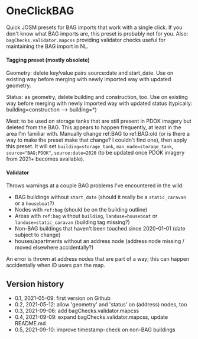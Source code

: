# OneClickBAG
Quick JOSM presets for BAG imports that work with a single click.  If you don't know what BAG imports are, this preset is probably not for you.  Also: `bagChecks.validator.mapcss` providing validator checks useful for maintaining the BAG import in NL.

#### Tagging preset (mostly obsolete)
Geometry: delete key/value pairs source:date and start_date. Use on existing way before merging with newly imported way with updated geometry.

Status: as geometry, delete building and construction, too.  Use on existing way before merging with newly imported way with updated status (typically: building=construction --> building=*)

Mest: to be used on storage tanks that are still present in PDOK imagery but deleted from the BAG.  This appears to happen frequently, at least in the area I'm familiar with.  Manually change ref:BAG to ref:BAG:old (or is there a way to make the preset make that change?  I couldn't find one), then apply this preset.  It will set `building=storage_tank`, `man_made=storage_tank`, `source="BAG;PDOK"`, `source:date=2020` (to be updated once PDOK imagery from 2021+ becomes available).

#### Validator
Throws warnings at a couple BAG problems I've encountered in the wild:
* BAG buildings without `start_date` (should it really be a `static_caravan` or a `houseboat`?)
* Nodes with `ref:bag` (should be on the building outline)
* Areas with `ref:bag` without `building`, `landuse=houseboat` or `landuse=static_caravan` (building tag missing?)
* Non-BAG buildings that haven't been touched since 2020-01-01 (date subject to change)
* houses/apartments without an address node (address node missing / moved elsewhere accidentally?)

An error is thrown at address nodes that are part of a way; this can happen accidentally when iD users pan the map.

## Version history
* 0.1, 2021-05-09: first version on Github
* 0.2, 2021-05-12: allow 'geometry' and 'status' on (address) nodes, too
* 0.3, 2021-09-06: add bagChecks.validator.mapcss
* 0.4, 2021-09-09: expand bagChecks.validator.mapcss, update README.md
* 0.5, 2021-09-10: improve timestamp-check on non-BAG buildings
